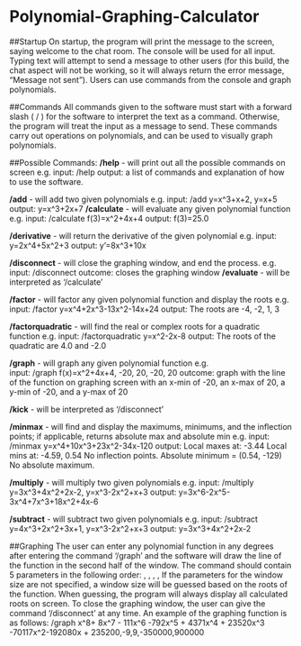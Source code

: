 # Polynomial-Graphing-Calculator
##Startup
On startup, the program will print the message to the screen, saying welcome to the chat room. The console will be used for all input. Typing text will attempt to send a message to other users (for this build, the chat aspect will not be working, so it will always return the error message, “Message not sent”). Users can use commands from the console and graph polynomials.

##Commands
All commands given to the software must start with a forward slash ( / ) for the software to interpret the text as a command. Otherwise, the program will treat the input as a message to send. These commands carry out operations on polynomials, and can be used to visually graph polynomials.

##Possible Commands:
<b>/help</b> - will print out all the possible commands on screen
e.g.
input: /help
output: a list of commands and explanation of how to use the software.

<b>/add</b> - will add two given polynomials
	e.g.
	input: /add y=x^3+x+2, y=x+5
	output: y=x^3+2x+7
<b>/calculate</b> - will evaluate any given polynomial function
e.g.
input: /calculate f(3)=x^2+4x+4
output: f(3)=25.0


<b>/derivative</b>  - will return the derivative of the given polynomial
	e.g.
	input: y=2x^4+5x^2+3
	output: y’=8x^3+10x

<b>/disconnect</b> - will close the graphing window, and end the process.
	e.g.
	input: /disconnect
	outcome: closes the graphing window
<b>/evaluate</b> - will be interpreted as ‘/calculate’

<b>/factor</b> - will factor any given polynomial function and display the roots
e.g.	
input: /factor  y=x^4+2x^3-13x^2-14x+24
	output: The roots are -4, -2, 1, 3

<b>/factorquadratic</b> - will find the real or complex roots  for a quadratic function
	e.g.
input: /factorquadratic  y=x^2-2x-8
	output: The roots of the quadratic are 4.0 and -2.0

<b>/graph</b> - will graph any given polynomial function
e.g.	
input: /graph f(x)=x^2+4x+4, -20, 20, -20, 20
	outcome: graph with the line of the function on graphing screen with an x-min 			      of -20, an x-max of 20, a y-min of -20, and a y-max of 20

<b>/kick</b> - will be interpreted as ‘/disconnect’

<b>/minmax</b> - will find and display the maximums, minimums, and the inflection points; if applicable, returns absolute max and absolute min
	e.g.
	input: /minmax y=x^4+10x^3+23x^2-34x-120
	output: Local maxes at: -3.44
   Local mins at: -4.59, 0.54
   No inflection points.
   Absolute minimum = (0.54, -129)
   No absolute maximum.

<b>/multiply</b>  - will multiply two given polynomials
	e.g.
	input: /multiply y=3x^3+4x^2+2x-2, y=x^3-2x^2+x+3
	output: y=3x^6-2x^5-3x^4+7x^3+18x^2+4x-6

<b>/subtract</b> - will subtract two given polynomials
	e.g.
	input: /subtract y=4x^3+2x^2+3x+1, y=x^3-2x^2+x+3
	output: y=3x^3+4x^2+2x-2


##Graphing
The user can enter any polynomial function in any degrees after entering the command ‘/graph’ and the software will draw the line of the function in the second half of the window. The command should contain 5 parameters in the following order: 
<polynomial>, <xMin>, <xMax>, <yMin>, <yMax>
If the parameters for the window size are not specified, a window size will be guessed based on the roots of the function. When guessing, the program will always display all calculated roots on screen.
To close the graphing window, the user can give the command ‘/disconnect’ at any time.
An example of the graphing function is as follows:
/graph x^8+ 8x^7 - 111x^6 -792x^5 + 4371x^4 + 23520x^3 -70117x^2-192080x + 235200,-9,9,-350000,900000

